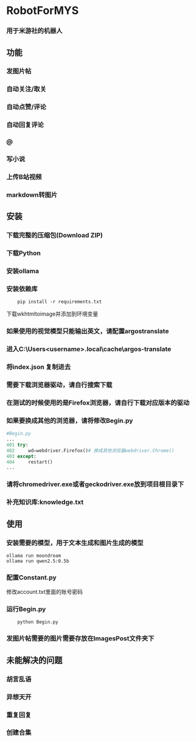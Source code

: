 # RobotForMYS
### 用于米游社的机器人

## 功能
### 发图片帖
### 自动关注/取关
### 自动点赞/评论
### 自动回复评论
### @
### 写小说
### 上传B站视频
### markdown转图片


## 安装
### 下载完整的压缩包(Download ZIP)
### 下载Python
### 安装ollama
### 安装依赖库
```
    pip install -r requirements.txt
```
下载wkhtmltoimage并添加到环境变量
### 如果使用的视觉模型只能输出英文，请配置argostranslate
### 进入C:\Users\<username>\.local\cache\argos-translate
### 将index.json 复制进去
### 需要下载浏览器驱动，请自行搜索下载
### 在测试的时候使用的是Firefox浏览器，请自行下载对应版本的驱动
### 如果要换成其他的浏览器，请将修改Begin.py
```python
#Begin.py
...
401 try:
402     wd=webdriver.Firefox()# 换成其他浏览器webdriver.Chrome()
403 except:
404     restart()
...
```
### 请将chromedriver.exe或者geckodriver.exe放到项目根目录下
### 补充知识库:knowledge.txt
## 使用
### 安装需要的模型，用于文本生成和图片生成的模型
```
ollama run moondream 
ollama run qwen2.5:0.5b
```
### 配置Constant.py
修改account.txt里面的账号密码
### 运行Begin.py

```
    python Begin.py
```
### 发图片帖需要的图片需要存放在ImagesPost文件夹下

## 未能解决的问题
### 胡言乱语
### 异想天开
### 重复回复
### 创建合集

